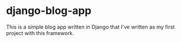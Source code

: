 # django-blog-app
This is a simple blog app written in Django that I've written as my first project with this framework. 
